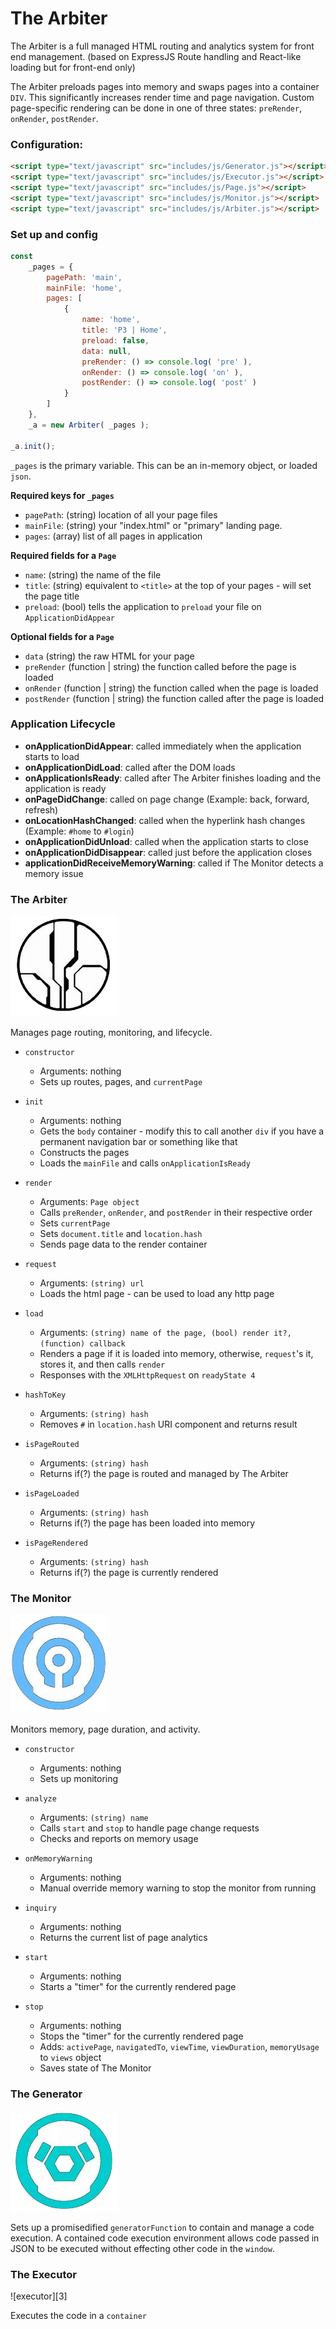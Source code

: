 # The Arbiter

The Arbiter is a full managed HTML routing and analytics system for front end management.
(based on ExpressJS Route handling and React-like loading but for front-end only)

The Arbiter preloads pages into memory and swaps pages into a container `DIV`. This significantly increases render time and page navigation.
Custom page-specific rendering can be done in one of three states: `preRender`, `onRender`, `postRender`.


### Configuration:

```html
<script type="text/javascript" src="includes/js/Generator.js"></script>
<script type="text/javascript" src="includes/js/Executor.js"></script>
<script type="text/javascript" src="includes/js/Page.js"></script>
<script type="text/javascript" src="includes/js/Monitor.js"></script>
<script type="text/javascript" src="includes/js/Arbiter.js"></script>
```


### Set up and config

```javascript
const
    _pages = {
        pagePath: 'main',
        mainFile: 'home',
        pages: [
            {
                name: 'home',
                title: 'P3 | Home',
                preload: false,
                data: null,
                preRender: () => console.log( 'pre' ),
                onRender: () => console.log( 'on' ),
                postRender: () => console.log( 'post' )
            }
        ]
    },
    _a = new Arbiter( _pages );

_a.init();
```

`_pages` is the primary variable. This can be an in-memory object, or loaded `json`.

**Required keys for `_pages`**
- `pagePath`: (string) location of all your page files
- `mainFile`: (string) your "index.html" or "primary" landing page.
- `pages`: (array) list of all pages in application

**Required fields for a `Page`**
- `name`: (string) the name of the file
- `title`: (string) equivalent to `<title>` at the top of your pages - will set the page title
- `preload`: (bool) tells the application to `preload` your file on `ApplicationDidAppear`

**Optional fields for a `Page`**
- `data` (string) the raw HTML for your page
- `preRender` (function | string) the function called before the page is loaded
- `onRender` (function | string) the function called when the page is loaded
- `postRender` (function | string) the function called after the page is loaded


### Application Lifecycle

- **onApplicationDidAppear**: called immediately when the application starts to load
- **onApplicationDidLoad**: called after the DOM loads
- **onApplicationIsReady**: called after The Arbiter finishes loading and the application is ready
- **onPageDidChange**: called on page change (Example: back, forward, refresh)
- **onLocationHashChanged**: called when the hyperlink hash changes (Example: `#home` to `#login`)
- **onApplicationDidUnload**: called when the application starts to close
- **onApplicationDidDisappear**: called just before the application closes
- **applicationDidReceiveMemoryWarning**: called if The Monitor detects a memory issue


### The Arbiter

![arbiter][0]

Manages page routing, monitoring, and lifecycle.

- `constructor`
    - Arguments: nothing
    - Sets up routes, pages, and `currentPage`

- `init`
    - Arguments: nothing
    - Gets the `body` container - modify this to call another `div` if you have a permanent navigation bar or something like that
    - Constructs the pages
    - Loads the `mainFile` and calls `onApplicationIsReady`

- `render`
    - Arguments: `Page object`
    - Calls `preRender`, `onRender`, and `postRender` in their respective order
    - Sets `currentPage`
    - Sets `document.title` and `location.hash`
    - Sends page data to the render container

- `request`
    - Arguments: `(string) url`
    - Loads the html page - can be used to load any http page

- `load`
    - Arguments: `(string) name of the page, (bool) render it?, (function) callback`
    - Renders a page if it is loaded into memory, otherwise, `request`'s it, stores it, and then calls `render`
    - Responses with the `XMLHttpRequest` on `readyState 4`

- `hashToKey`
    - Arguments: `(string) hash`
    - Removes `#` in `location.hash` URI component and returns result

- `isPageRouted`
    - Arguments: `(string) hash`
    - Returns if(?) the page is routed and managed by The Arbiter

- `isPageLoaded`
    - Arguments: `(string) hash`
    - Returns if(?) the page has been loaded into memory

- `isPageRendered`
    - Arguments: `(string) hash`
    - Returns if(?) the page is currently rendered


### The Monitor

![monitor][1]

Monitors memory, page duration, and activity.

- `constructor`
    - Arguments: nothing
    - Sets up monitoring

- `analyze`
    - Arguments: `(string) name`
    - Calls `start` and `stop` to handle page change requests
    - Checks and reports on memory usage

- `onMemoryWarning`
    - Arguments: nothing
    - Manual override memory warning to stop the monitor from running

- `inquiry`
    - Arguments: nothing
    - Returns the current list of page analytics

- `start`
    - Arguments: nothing
    - Starts a "timer" for the currently rendered page

- `stop`
    - Arguments: nothing
    - Stops the "timer" for the currently rendered page
    - Adds: `activePage`, `navigatedTo`, `viewTime`, `viewDuration`, `memoryUsage` to `views` object
    - Saves state of The Monitor


### The Generator

![generator][2]

Sets up a promisedified `generatorFunction` to contain and manage a code execution.
A contained code execution environment allows code passed in JSON to be executed without effecting other code in the `window`.


### The Executor

![executor][3]

Executes the code in a `container`

[0]: https://raw.githubusercontent.com/iSkore/the-arbiter/master/docs/arbiter.png "The Arbiter"
[1]: https://raw.githubusercontent.com/iSkore/the-arbiter/master/docs/monitor.png "The Monitor"
[2]: https://raw.githubusercontent.com/iSkore/the-arbiter/master/docs/generator.png "The Generator"
[2]: https://raw.githubusercontent.com/iSkore/the-arbiter/master/docs/executor.png "The Executor"